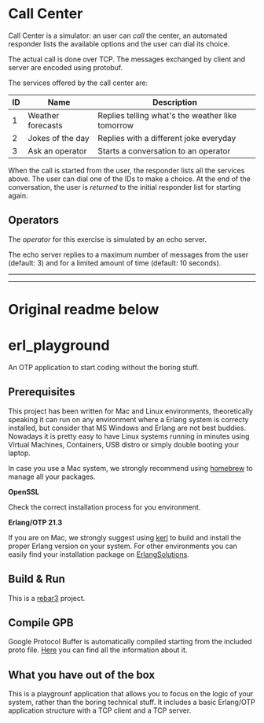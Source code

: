 # Call Center

Call Center is a simulator: an user can *call* the center, an automated
responder lists the available options and the user can dial its choice.

The actual call is done over TCP. The messages exchanged by client and server
are encoded using protobuf.

The services offered by the call center are:

| ID | Name              | Description                                      |
| -- | ----              | -----------                                      |
| 1  | Weather forecasts | Replies telling what's the weather like tomorrow |
| 2  | Jokes of the day  | Replies with a different joke everyday           |
| 3  | Ask an operator   | Starts a conversation to an operator             |

When the call is started from the user, the responder lists all the services
above. The user can dial one of the IDs to make a choice. At the end of the
conversation, the user is *returned* to the initial responder list for starting
again.

## Operators

The *operator* for this exercise is simulated by an echo server.

The echo server replies to a maximum number of messages from the user (default:
3) and for a limited amount of time (default: 10 seconds).

---
---

# Original readme below

# erl_playground

An OTP application to start coding without the boring stuff.

## Prerequisites
This project has been written for Mac and Linux environments, theoretically speaking it can run on any environment where a Erlang system is correcty installed, but consider that MS Windows and Erlang are not best buddies. Nowadays it is pretty easy to have Linux systems running in minutes using Virtual Machines, Containers, USB distro or simply double booting your laptop.

In case you use a Mac system, we strongly recommend using [homebrew](https://brew.sh/) to manage all your packages.

**OpenSSL**

Check the correct installation process for you environment.

**Erlang/OTP 21.3**

If you are on Mac, we strongly suggest using [kerl](https://github.com/kerl/kerl) to build and install the proper Erlang version on your system. For other environments you can easily find your installation package on [ErlangSolutions](https://www.erlang-solutions.com/).

## Build & Run

This is a [rebar3](https://www.rebar3.org/) project.

## Compile GPB

Google Protocol Buffer is automatically compiled starting from the included proto file.
[Here](https://developers.google.com/protocol-buffers/) you can find all the information about it.

## What you have out of the box
This is a playgrounf application that allows you to focus on the logic of your system, rather than the boring technical stuff. It includes a basic Erlang/OTP application structure with a TCP client and a TCP server.
